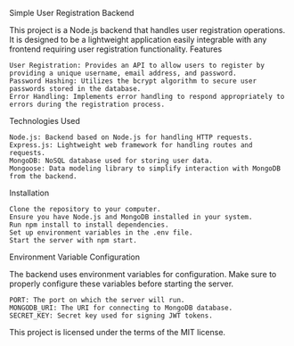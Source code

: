 Simple User Registration Backend

This project is a Node.js backend that handles user registration operations. It is designed to be a lightweight application easily integrable with any frontend requiring user registration functionality.
Features

    User Registration: Provides an API to allow users to register by providing a unique username, email address, and password.
    Password Hashing: Utilizes the bcrypt algorithm to secure user passwords stored in the database.
    Error Handling: Implements error handling to respond appropriately to errors during the registration process.

Technologies Used

    Node.js: Backend based on Node.js for handling HTTP requests.
    Express.js: Lightweight web framework for handling routes and requests.
    MongoDB: NoSQL database used for storing user data.
    Mongoose: Data modeling library to simplify interaction with MongoDB from the backend.

Installation

    Clone the repository to your computer.
    Ensure you have Node.js and MongoDB installed in your system.
    Run npm install to install dependencies.
    Set up environment variables in the .env file.
    Start the server with npm start.

Environment Variable Configuration

The backend uses environment variables for configuration. Make sure to properly configure these variables before starting the server.

    PORT: The port on which the server will run.
    MONGODB_URI: The URI for connecting to MongoDB database.
    SECRET_KEY: Secret key used for signing JWT tokens.

This project is licensed under the terms of the MIT license.
